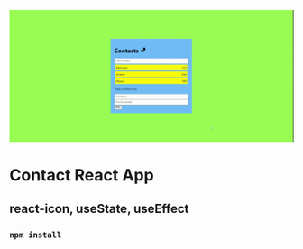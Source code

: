 <img src="https://github.com/Memo-Lee/contact-app/blob/main/public/gift.gif"></img>

# Contact React App

## react-icon, useState, useEffect

### `npm install`

